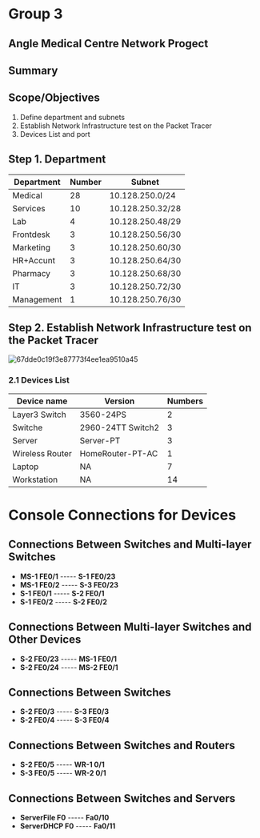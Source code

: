 # Group 3
## Angle Medical Centre Network Progect

## Summary


## Scope/Objectives

  1. Define department and subnets
  2. Establish Network Infrastructure test on the Packet Tracer
  3. Devices List and port
## Step 1. Department 


| Department      | Number      | Subnet
| ------------- | ------------- | ------------- 
|Medical | 28|10.128.250.0/24|
|Services|10 |10.128.250.32/28|
|Lab | 4|10.128.250.48/29|
| Frontdesk |3 |10.128.250.56/30|
| Marketing | 3|10.128.250.60/30|
|HR+Accunt| 3|10.128.250.64/30|
|Pharmacy | 3|10.128.250.68/30|
| IT | 3|10.128.250.72/30|
| Management | 1|10.128.250.76/30|



## Step 2. Establish Network Infrastructure test on the Packet Tracer

![67dde0c19f3e87773f4ee1ea9510a45](https://github.com/user-attachments/assets/3390897d-926e-43c8-ac45-9d8b68b832da)


### 2.1 Devices List

| Device name      | Version     | Numbers
| ------------- | ------------- | ------------- 
|Layer3 Switch | 3560-24PS|2|
|Switche| 2960-24TT Switch2|3|
|Server| Server-PT|3|
|Wireless Router| HomeRouter-PT-AC|1|
|Laptop| NA|7|
|Workstation| NA|14|




# Console Connections for Devices

## **Connections Between Switches and Multi-layer Switches**
- **MS-1 FE0/1** ----- **S-1 FE0/23**  
- **MS-1 FE0/2** ----- **S-3 FE0/23**  
- **S-1 FE0/1** ----- **S-2 FE0/1**  
- **S-1 FE0/2** ----- **S-2 FE0/2**  

## **Connections Between Multi-layer Switches and Other Devices**
- **S-2 FE0/23** ----- **MS-1 FE0/1**  
- **S-2 FE0/24** ----- **MS-2 FE0/1**  

## **Connections Between Switches**
- **S-2 FE0/3** ----- **S-3 FE0/3**  
- **S-2 FE0/4** ----- **S-3 FE0/4**  

## **Connections Between Switches and Routers**
- **S-2 FE0/5** ----- **WR-1 0/1**  
- **S-3 FE0/5** ----- **WR-2 0/1**  

## **Connections Between Switches and Servers**
- **ServerFile F0** ----- **Fa0/10**  
- **ServerDHCP F0** ----- **Fa0/11**  
